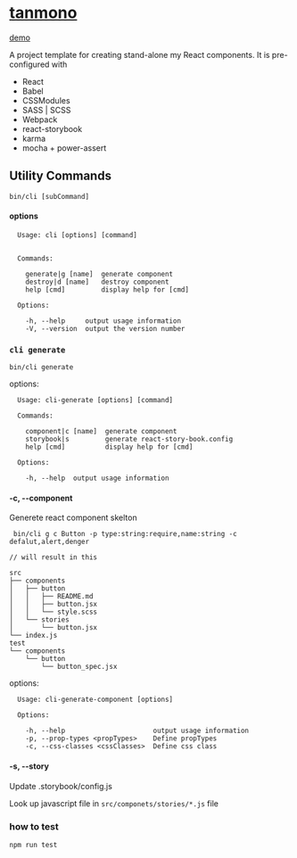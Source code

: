 # [tanmono](http://rike422.github.io/tanmono/)

[demo](https://rike422.github.io/tanmono/)

A project template for creating stand-alone my React components. It is pre-configured with

- React
- Babel
- CSSModules
- SASS | SCSS
- Webpack
- react-storybook
- karma
- mocha + power-assert

## Utility Commands

```
bin/cli [subCommand]
```

#### options

```
  Usage: cli [options] [command]


  Commands:

    generate|g [name]  generate component
    destroy|d [name]   destroy component
    help [cmd]         display help for [cmd]

  Options:

    -h, --help     output usage information
    -V, --version  output the version number
```

### `cli generate`

```
bin/cli generate
```

options:

```
  Usage: cli-generate [options] [command]

  Commands:

    component|c [name]  generate component
    storybook|s         generate react-story-book.config
    help [cmd]          display help for [cmd]

  Options:

    -h, --help  output usage information
```

#### -c, --component

Generete react component skelton

```
 bin/cli g c Button -p type:string:require,name:string -c defalut,alert,denger

// will result in this

src
├── components
│   ├── button
│   │   ├── README.md
│   │   ├── button.jsx
│   │   └── style.scss
│   └── stories
│       └── button.jsx
└── index.js
test
└── components
    └── button
        └── button_spec.jsx
```

options:

```
  Usage: cli-generate-component [options]

  Options:

    -h, --help                      output usage information
    -p, --prop-types <propTypes>    Define propTypes
    -c, --css-classes <cssClasses>  Define css class
```

#### -s, --story

Update .storybook/config.js

Look up javascript file in `src/componets/stories/*.js` file


### how to test

```
npm run test
```
